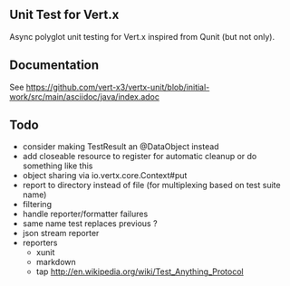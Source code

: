 ## Unit Test for Vert.x

Async polyglot unit testing for Vert.x inspired from Qunit (but not only).

## Documentation

See https://github.com/vert-x3/vertx-unit/blob/initial-work/src/main/asciidoc/java/index.adoc

## Todo

- consider making TestResult an @DataObject instead
- add closeable resource to register for automatic cleanup or do something like this
- object sharing via io.vertx.core.Context#put
- report to directory instead of file (for multiplexing based on test suite name)
- filtering
- handle reporter/formatter failures
- same name test replaces previous ?
- json stream reporter
- reporters
    - xunit
    - markdown
    - tap http://en.wikipedia.org/wiki/Test_Anything_Protocol

